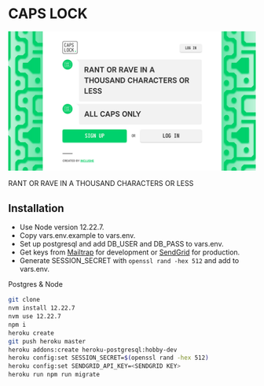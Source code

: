 # CAPS LOCK

![Caps lock site screenshot with text: RANT OR RAVE IN A THOUSAND CHARACTERS OR LESS, ALL CAPS ONLY](capslock.png)

RANT OR RAVE IN A THOUSAND CHARACTERS OR LESS

## Installation

- Use Node version 12.22.7.
- Copy vars.env.example to vars.env.
- Set up postgresql and add DB_USER and DB_PASS to vars.env.
- Get keys from [Mailtrap](https://mailtrap.io/) for development or [SendGrid](https://sendgrid.com/) for production.
- Generate SESSION_SECRET with `openssl rand -hex 512` and add to vars.env.

Postgres & Node
```bash
git clone
nvm install 12.22.7
nvm use 12.22.7
npm i
heroku create
git push heroku master
heroku addons:create heroku-postgresql:hobby-dev
heroku config:set SESSION_SECRET=$(openssl rand -hex 512)
heroku config:set SENDGRID_API_KEY=<SENDGRID KEY>
heroku run npm run migrate
```